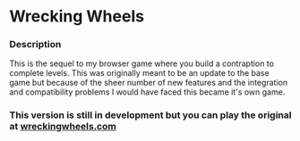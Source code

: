 # Wrecking Wheels
### Description
This is the sequel to my browser game where you build a contraption to complete levels.  This was originally meant to be an update to the base game but because of the sheer number of new features and the integration and compatibility problems I would have faced this became it's own game.
### This version is still in development but you can play the original at [wreckingwheels.com](https://wreckingwheels.com)
